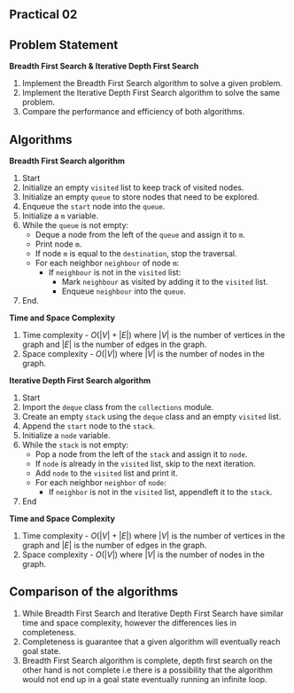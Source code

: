 ## Practical 02

## Problem Statement

**Breadth First Search & Iterative Depth First Search**

1. Implement the Breadth First Search algorithm to solve a given problem.
2. Implement the Iterative Depth First Search algorithm to solve the same problem.
3. Compare the performance and efficiency of both algorithms.

## Algorithms

**Breadth First Search algorithm**

1. Start
1. Initialize an empty `visited` list to keep track of visited nodes.
2. Initialize an empty `queue` to store nodes that need to be explored.
3. Enqueue the `start` node into the `queue`.
1. Initialize a `m` variable.
4. While the `queue` is not empty:
   - Deque a node from the left of the `queue` and assign it to `m`.
   - Print node `m`.
   - If node `m` is equal to the `destination`, stop the traversal.
   - For each neighbor `neighbour` of node `m`:
     - If `neighbour` is not in the `visited` list:
       - Mark `neighbour` as visited by adding it to the `visited` list.
       - Enqueue `neighbour` into the `queue`.
5. End.


**Time and Space Complexity**

1. Time complexity - $O(|V| + |E|)$ where $|V|$ is the number of vertices in the graph and $|E|$ is the number of edges in the graph.
2.  Space complexity - $O(|V|)$ where $|V|$ is the number of nodes in the graph.


**Iterative Depth First Search algorithm**

1. Start
1. Import the `deque` class from the `collections` module.
3. Create an empty `stack` using the `deque` class and an empty `visited` list.
4. Append the `start` node to the `stack`.
1. Initialize a `node` variable.
5. While the `stack` is not empty:
   - Pop a node from the left of the `stack` and assign it to `node`.
   - If `node` is already in the `visited` list, skip to the next iteration.
   - Add `node` to the `visited` list and print it.
   - For each neighbor `neighbor` of `node`:
      - If `neighbor` is not in the `visited` list, appendleft it to the `stack`.
6. End


**Time and Space Complexity**

1. Time complexity - $O(|V| + |E|)$ where $|V|$ is the number of vertices in the graph and $|E|$ is the number of edges in the graph.
2.  Space complexity - $O(|V|)$ where $|V|$ is the number of nodes in the graph.


## Comparison of the algorithms

1. While Breadth First Search and Iterative Depth First Search have similar time and space complexity, however the differences lies in completeness.
2. Completeness is guarantee that a given algorithm will eventually reach goal state.
3. Breadth First Search algorithm is complete, depth first search on the other hand is not complete i.e there is a possibility that the algorithm would not end up in a goal state eventually running an infinite loop.